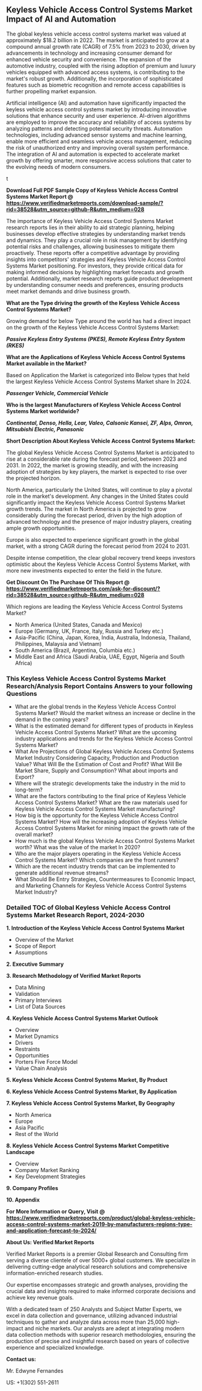 <h2>Keyless Vehicle Access Control Systems Market Impact of AI and Automation</h2><p>The global keyless vehicle access control systems market was valued at approximately $18.2 billion in 2022. The market is anticipated to grow at a compound annual growth rate (CAGR) of 7.5% from 2023 to 2030, driven by advancements in technology and increasing consumer demand for enhanced vehicle security and convenience. The expansion of the automotive industry, coupled with the rising adoption of premium and luxury vehicles equipped with advanced access systems, is contributing to the market's robust growth. Additionally, the incorporation of sophisticated features such as biometric recognition and remote access capabilities is further propelling market expansion.</p><p>Artificial intelligence (AI) and automation have significantly impacted the keyless vehicle access control systems market by introducing innovative solutions that enhance security and user experience. AI-driven algorithms are employed to improve the accuracy and reliability of access systems by analyzing patterns and detecting potential security threats. Automation technologies, including advanced sensor systems and machine learning, enable more efficient and seamless vehicle access management, reducing the risk of unauthorized entry and improving overall system performance. The integration of AI and automation is expected to accelerate market growth by offering smarter, more responsive access solutions that cater to the evolving needs of modern consumers.</p>t</p><p id="" class=""><strong>Download Full PDF Sample Copy of Keyless Vehicle Access Control Systems Market Report @ <a href="https://www.verifiedmarketreports.com/download-sample/?rid=38528&utm_source=github-R&utm_medium=028" target="_blank">https://www.verifiedmarketreports.com/download-sample/?rid=38528&utm_source=github-R&utm_medium=028</a></strong></p><p>The importance of&nbsp;Keyless Vehicle Access Control Systems Market research reports lies in their ability to aid strategic planning, helping businesses develop effective strategies by understanding market trends and dynamics. They play a crucial role in risk management by identifying potential risks and challenges, allowing businesses to mitigate them proactively. These reports offer a competitive advantage by providing insights into competitors' strategies and Keyless Vehicle Access Control Systems Market positioning. For investors, they provide critical data for making informed decisions by highlighting market forecasts and growth potential. Additionally, market research reports guide product development by understanding consumer needs and preferences, ensuring products meet market demands and drive business growth.</p><p><strong>What are the&nbsp;Type driving the growth of the Keyless Vehicle Access Control Systems Market?</strong></p><p id="" class="">Growing demand for below Type around the world has had a direct impact on the growth of the Keyless Vehicle Access Control Systems Market:</p><em><strong>Passive Keyless Entry Systems (PKES), Remote Keyless Entry System (RKES)</strong></em></p><strong>What are the&nbsp;Applications&nbsp;of Keyless Vehicle Access Control Systems Market available in the Market?</strong></p><p id="" class="">Based on Application the Market is categorized into Below types that held the largest Keyless Vehicle Access Control Systems Market share In 2024.</p><em><strong>Passenger Vehicle, Commercial Vehicle</strong></em></p><strong>Who is the largest Manufacturers of Keyless Vehicle Access Control Systems Market worldwide?</strong></p><p><em><strong>Continental, Denso, Hella, Lear, Valeo, Calsonic Kansei, ZF, Alps, Omron, Mitsubishi Electric, Panasonic</strong></em></p><p id="" class=""><strong>Short Description About Keyless Vehicle Access Control Systems Market:</strong></p><p>The global Keyless Vehicle Access Control Systems Market is anticipated to rise at a considerable rate during the forecast period, between 2023 and 2031. In 2022, the market is growing steadily, and with the increasing adoption of strategies by key players, the market is expected to rise over the projected horizon.</p><p>North America, particularly the United States, will continue to play a pivotal role in the market's development. Any changes in the United States could significantly impact the Keyless Vehicle Access Control Systems Market growth trends. The market in North America is projected to grow considerably during the forecast period, driven by the high adoption of advanced technology and the presence of major industry players, creating ample growth opportunities.</p><p>Europe is also expected to experience significant growth in the global market, with a strong CAGR during the forecast period from 2024 to 2031.</p><p>Despite intense competition, the clear global recovery trend keeps investors optimistic about the Keyless Vehicle Access Control Systems Market, with more new investments expected to enter the field in the future.</p><p id="" class=""><strong>Get Discount On The Purchase Of This Report @ <a href="https://www.verifiedmarketreports.com/ask-for-discount/?rid=38528&utm_source=github-R&utm_medium=028" target="_blank">https://www.verifiedmarketreports.com/ask-for-discount/?rid=38528&utm_source=github-R&utm_medium=028</a></strong></p>Which regions are leading the Keyless Vehicle Access Control Systems Market?</p><ul><li>North America (United States, Canada and Mexico)</li><li>Europe (Germany, UK, France, Italy, Russia and Turkey etc.)</li><li>Asia-Pacific (China, Japan, Korea, India, Australia, Indonesia, Thailand, Philippines, Malaysia and Vietnam)</li><li>South America (Brazil, Argentina, Columbia etc.)</li><li>Middle East and Africa (Saudi Arabia, UAE, Egypt, Nigeria and South Africa)</li></ul><h3 id="" class="">This Keyless Vehicle Access Control Systems Market Research/Analysis Report Contains Answers to your following Questions</h3><ul><li>What are the global trends in the Keyless Vehicle Access Control Systems Market? Would the market witness an increase or decline in the demand in the coming years?</li><li>What is the estimated demand for different types of products in Keyless Vehicle Access Control Systems Market? What are the upcoming industry applications and trends for the Keyless Vehicle Access Control Systems Market?</li><li>What Are Projections of Global Keyless Vehicle Access Control Systems Market Industry Considering Capacity, Production and Production Value? What Will Be the Estimation of Cost and Profit? What Will Be Market Share, Supply and Consumption? What about imports and Export?</li><li>Where will the strategic developments take the industry in the mid to long-term?</li><li>What are the factors contributing to the final price of Keyless Vehicle Access Control Systems Market? What are the raw materials used for Keyless Vehicle Access Control Systems Market manufacturing?</li><li>How big is the opportunity for the Keyless Vehicle Access Control Systems Market? How will the increasing adoption of Keyless Vehicle Access Control Systems Market for mining impact the growth rate of the overall market?</li><li>How much is the global Keyless Vehicle Access Control Systems Market worth? What was the value of the market In 2020?</li><li>Who are the major players operating in the Keyless Vehicle Access Control Systems Market? Which companies are the front runners?</li><li>Which are the recent industry trends that can be implemented to generate additional revenue streams?</li><li>What Should Be Entry Strategies, Countermeasures to Economic Impact, and Marketing Channels for Keyless Vehicle Access Control Systems Market Industry?</li></ul><h3 id="" class="">Detailed TOC of Global Keyless Vehicle Access Control Systems Market Research Report, 2024-2030</h3><p id="" class=""><strong>1. Introduction of the Keyless Vehicle Access Control Systems Market</strong></p><ul><li>Overview of the Market</li><li>Scope of Report</li><li>Assumptions</li></ul><p id="" class=""><strong>2. Executive Summary</strong></p><p id="" class=""><strong>3. Research Methodology of Verified Market Reports</strong></p><ul><li>Data Mining</li><li>Validation</li><li>Primary Interviews</li><li>List of Data Sources</li></ul><p id="" class=""><strong>4. Keyless Vehicle Access Control Systems Market Outlook</strong></p><ul><li>Overview</li><li>Market Dynamics</li><li>Drivers</li><li>Restraints</li><li>Opportunities</li><li>Porters Five Force Model</li><li>Value Chain Analysis</li></ul><p id="" class=""><strong>5. Keyless Vehicle Access Control Systems Market, By Product</strong></p><p id="" class=""><strong>6. Keyless Vehicle Access Control Systems Market, By Application</strong></p><p id="" class=""><strong>7. Keyless Vehicle Access Control Systems Market, By Geography</strong></p><ul><li>North America</li><li>Europe</li><li>Asia Pacific</li><li>Rest of the World</li></ul><p id="" class=""><strong>8. Keyless Vehicle Access Control Systems Market Competitive Landscape</strong></p><ul><li>Overview</li><li>Company Market Ranking</li><li>Key Development Strategies</li></ul><p id="" class=""><strong>9. Company Profiles</strong></p><p id="" class=""><strong>10. Appendix</strong></p><p id="" class=""><strong>For More Information or Query, Visit @ <a href="https://www.verifiedmarketreports.com/product/global-keyless-vehicle-access-control-systems-market-2019-by-manufacturers-regions-type-and-application-forecast-to-2024/" target="_blank">https://www.verifiedmarketreports.com/product/global-keyless-vehicle-access-control-systems-market-2019-by-manufacturers-regions-type-and-application-forecast-to-2024/</a></strong></p><p id="" class=""><strong>About Us: Verified Market Reports</strong></p><p id="" class="">Verified Market Reports is a premier Global Research and Consulting firm serving a diverse clientele of over 5000+ global customers. We specialize in delivering cutting-edge analytical research solutions and comprehensive information-enriched research studies.</p><p id="" class="">Our expertise encompasses strategic and growth analyses, providing the crucial data and insights required to make informed corporate decisions and achieve key revenue goals.</p><p id="" class="">With a dedicated team of 250 Analysts and Subject Matter Experts, we excel in data collection and governance, utilizing advanced industrial techniques to gather and analyze data across more than 25,000 high-impact and niche markets. Our analysts are adept at integrating modern data collection methods with superior research methodologies, ensuring the production of precise and insightful research based on years of collective experience and specialized knowledge.</p><p id="" class=""><strong>Contact us:</strong></p><p id="" class="">Mr. Edwyne Fernandes</p><p id="" class="">US: +1(302) 551-2611</p>